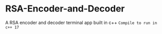 # RSA-Encoder-and-Decoder
A RSA encoder and decoder terminal app built in c++
`Compile to run in c++ 17`
